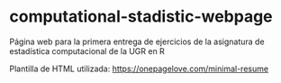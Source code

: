 # computational-stadistic-webpage

Página web para la primera entrega de ejercicios de la asignatura de estadística computacional de la UGR en R

Plantilla de HTML utilizada: https://onepagelove.com/minimal-resume
